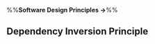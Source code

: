 <link rel="stylesheet" href="{{baseUrl}}/css/textbook.css">

<div class="website-content">

%%**Software Design Principles &rarr;**%%

## Dependency Inversion Principle

<div id="main">

<include src="what/embed.md" />

</div>

</div>
